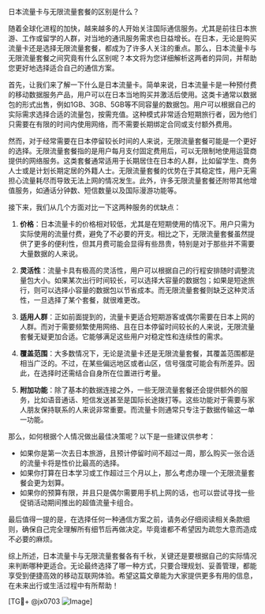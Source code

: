 日本流量卡与无限流量套餐的区别是什么？

随着全球化进程的加快，越来越多的人开始关注国际通信服务。尤其是前往日本旅游、工作或留学的人群，对当地的通讯服务需求也日益增长。在日本，无论是购买流量卡还是选择无限流量套餐，都成为了许多人关注的重点。那么，日本流量卡与无限流量套餐之间究竟有什么区别呢？本文将为您详细解析这两者的异同，并帮助您更好地选择适合自己的通信方案。

首先，让我们来了解一下什么是日本流量卡。简单来说，日本流量卡是一种预付费的移动数据服务产品，用户可以在日本当地购买并激活后使用。这类卡通常以数据包的形式出售，例如1GB、3GB、5GB等不同容量的数据包。用户可以根据自己的实际需求选择合适的流量包，按需充值。这种模式非常适合短期旅行者，因为他们只需要在有限的时间内使用网络，而不需要长期绑定合同或支付额外费用。

然而，对于经常需要在日本停留较长时间的人来说，无限流量套餐可能是一个更好的选择。无限流量套餐指的是用户每月支付固定费用后，可以无限制地使用运营商提供的网络服务。这类套餐通常适用于长期居住在日本的人群，比如留学生、商务人士或是计划长期定居的外籍人士。无限流量套餐的优势在于其稳定性，用户无需担心流量耗尽而导致无法上网的情况发生。此外，许多无限流量套餐还附带其他增值服务，如通话分钟数、短信数量以及国际漫游功能等。

接下来，我们从几个方面对比一下这两种服务的优缺点：

1. **价格**：日本流量卡的价格相对较低，尤其是在短期使用的情况下。用户只需为实际使用的流量付费，避免了不必要的开支。相比之下，无限流量套餐虽然提供了更多的便利性，但其月费可能会显得有些昂贵，特别是对于那些并不需要大量数据的人来说。

2. **灵活性**：流量卡具有极高的灵活性，用户可以根据自己的行程安排随时调整流量包大小。如果某次出行时间较长，可以选择大容量的数据包；如果是短途旅行，则可以选择小容量的数据包以节省成本。而无限流量套餐则缺乏这种灵活性，一旦选择了某个套餐，就很难更改。

3. **适用人群**：正如前面提到的，流量卡更适合短期游客或偶尔需要在日本上网的人群。而对于需要频繁使用网络、且在日本停留时间较长的人来说，无限流量套餐无疑更加合适。它能够满足这些用户对稳定性和连续性的需求。

4. **覆盖范围**：大多数情况下，无论是流量卡还是无限流量套餐，其覆盖范围都是相当广泛的。不过，在某些偏远地区或者山区，信号强度可能会有所差异。因此，在选择时还需结合自身所在位置进行考量。

5. **附加功能**：除了基本的数据连接之外，一些无限流量套餐还会提供额外的服务，比如语音通话、短信发送甚至是国际长途拨打等。这些功能对于需要与家人朋友保持联系的人来说非常重要。而流量卡则通常只专注于数据传输这一单一功能。

那么，如何根据个人情况做出最佳决策呢？以下是一些建议供参考：

- 如果你是第一次去日本旅游，且预计停留时间不超过一周，那么购买一张合适的流量卡将是性价比最高的选择。
- 如果你打算在日本学习或工作超过三个月以上，那么考虑办理一个无限流量套餐会更为划算。
- 如果你的预算有限，并且只是偶尔需要用手机上网的话，也可以尝试寻找一些促销活动期间推出的超值流量卡组合。

最后值得一提的是，在选择任何一种通信方案之前，请务必仔细阅读相关条款细则，确保自己完全理解所有细节后再做决定。毕竟谁都不希望因为疏忽大意而造成不必要的麻烦。

综上所述，日本流量卡与无限流量套餐各有千秋，关键还是要根据自己的实际情况来判断哪种更适合。无论最终选择了哪一种方式，只要合理规划、妥善管理，都能享受到便捷高效的移动互联网体验。希望这篇文章能为大家提供更多有用的信息，在未来出行或生活过程中有所帮助！

[TG💪+ @jx0703 ![Image](https://github.com/user-attachments/assets/dbca1d08-cadb-493c-b0ec-ad6f7a83f270)]